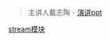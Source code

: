 > 主讲人戴志陶 - [演讲ppt](https://docs.google.com/presentation/d/1gQm70aNfiueqHRMmaIZRpLCyzPt7eF6MJNiwiJEp_38/edit#slide=id.g44af366392_0_234)

[stream模块](https://github.com/daizh1tao/node-guide/blob/master/document/stream-modify.md)

